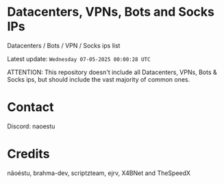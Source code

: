 # Datacenters, VPNs, Bots and Socks IPs
 
Datacenters / Bots / VPN / Socks ips list

Latest update: `Wednesday 07-05-2025 00:00:28 UTC` 

ATTENTION: This repository doesn't include all Datacenters, VPNs, Bots & Socks ips, 
but should include the vast majority of common ones.

# Contact
Discord: naoestu

# Credits
nãoéstu, brahma-dev, scriptzteam, ejrv, X4BNet and TheSpeedX
